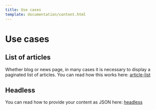 ```yaml
---
title: Use cases
template: documentation/content.html
---
```


# Use cases

## List of articles

Whether blog or news page, in many cases it is necessary to display a paginated list of articles. You can read how this works here: [article-list](/documentation/usecases/article-list)

## Headless

You can read how to provide your content as JSON here: [headless](/documentation/usecases/headless)